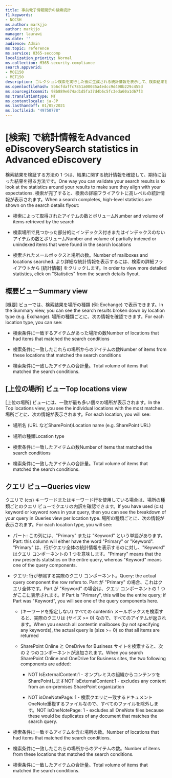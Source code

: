 ```yaml
---
title: 事前電子情報開示の検索統計
f1.keywords:
- NOCSH
ms.author: markjjo
author: markjjo
manager: laurawi
ms.date: ''
audience: Admin
ms.topic: reference
ms.service: O365-seccomp
localization_priority: Normal
ms.collection: M365-security-compliance
search.appverid:
- MOE150
- MET150
description: コレクション検索を実行した後に生成される統計情報を表示して、検索結果を検証Advanced eDiscovery。
ms.openlocfilehash: 5b6cfdaffc7851a00035a4edcc9d490b229c455d
ms.sourcegitcommit: 98b889e674ad1d5fa37d4b6c5fc3eda60a1d67f3
ms.translationtype: MT
ms.contentlocale: ja-JP
ms.lasthandoff: 01/05/2021
ms.locfileid: "49750778"
---
```

# <a name="search-statistics-in-advanced-ediscovery"></a><span data-ttu-id="c192d-103">[検索] で統計情報をAdvanced eDiscovery</span><span class="sxs-lookup"><span data-stu-id="c192d-103">Search statistics in Advanced eDiscovery</span></span>

<span data-ttu-id="c192d-104">検索結果を検証する方法の 1 つは、結果に関する統計情報を確認して、期待に沿った結果を得る方法です。</span><span class="sxs-lookup"><span data-stu-id="c192d-104">One way you can validate your search results is to look at the statistics around your results to make sure they align with your expectations.</span></span> <span data-ttu-id="c192d-105">検索が完了すると、検索の詳細フライアウトに高レベルの統計情報が表示されます。</span><span class="sxs-lookup"><span data-stu-id="c192d-105">When a search completes, high-level statistics are shown on the search details flyout:</span></span>

- <span data-ttu-id="c192d-106">検索によって取得されたアイテムの数とボリューム</span><span class="sxs-lookup"><span data-stu-id="c192d-106">Number and volume of items retrieved by the search</span></span>

- <span data-ttu-id="c192d-107">検索場所で見つかった部分的にインデックス付きまたはインデックスのないアイテムの数とボリューム</span><span class="sxs-lookup"><span data-stu-id="c192d-107">Number and volume of partially indexed or unindexed items that were found in the search locations</span></span>

- <span data-ttu-id="c192d-108">検索されたメールボックスと場所の数。</span><span class="sxs-lookup"><span data-stu-id="c192d-108">Number of mailboxes and locations searched.</span></span>
<span data-ttu-id="c192d-109">より詳細な統計情報を表示するには、検索の詳細フライアウトから [統計情報] をクリックします。</span><span class="sxs-lookup"><span data-stu-id="c192d-109">In order to view more detailed statistics, click on "Statistics" from the search details flyout.</span></span>

## <a name="summary-view"></a><span data-ttu-id="c192d-110">概要ビュー</span><span class="sxs-lookup"><span data-stu-id="c192d-110">Summary view</span></span>

<span data-ttu-id="c192d-111">[概要] ビューでは、検索結果を場所の種類 (例: Exchange) で表示できます。</span><span class="sxs-lookup"><span data-stu-id="c192d-111">In the Summary view, you can see the search results broken down by location type (e.g. Exchange).</span></span> <span data-ttu-id="c192d-112">場所の種類ごとに、次の情報を確認できます。</span><span class="sxs-lookup"><span data-stu-id="c192d-112">For each location type, you can see:</span></span>

- <span data-ttu-id="c192d-113">検索条件に一致するアイテムがあった場所の数</span><span class="sxs-lookup"><span data-stu-id="c192d-113">Number of locations that had items that matched the search conditions</span></span>

- <span data-ttu-id="c192d-114">検索条件に一致したこれらの場所からのアイテムの数</span><span class="sxs-lookup"><span data-stu-id="c192d-114">Number of items from these locations that matched the search conditions</span></span>

- <span data-ttu-id="c192d-115">検索条件に一致したアイテムの合計量。</span><span class="sxs-lookup"><span data-stu-id="c192d-115">Total volume of items that matched the search conditions.</span></span>

## <a name="top-locations-view"></a><span data-ttu-id="c192d-116">[上位の場所] ビュー</span><span class="sxs-lookup"><span data-stu-id="c192d-116">Top locations view</span></span>

<span data-ttu-id="c192d-117">[上位の場所] ビューには、一致が最も多い個々の場所が表示されます。</span><span class="sxs-lookup"><span data-stu-id="c192d-117">In the Top locations view, you see the individual locations with the most matches.</span></span> <span data-ttu-id="c192d-118">場所ごとに、次の情報が表示されます。</span><span class="sxs-lookup"><span data-stu-id="c192d-118">For each location, you will see:</span></span>

- <span data-ttu-id="c192d-119">場所名 (URL などSharePoint)</span><span class="sxs-lookup"><span data-stu-id="c192d-119">Location name (e.g. SharePoint URL)</span></span>

- <span data-ttu-id="c192d-120">場所の種類</span><span class="sxs-lookup"><span data-stu-id="c192d-120">Location type</span></span>

- <span data-ttu-id="c192d-121">検索条件に一致したアイテムの数</span><span class="sxs-lookup"><span data-stu-id="c192d-121">Number of items that matched the search conditions</span></span>

- <span data-ttu-id="c192d-122">検索条件に一致したアイテムの合計量。</span><span class="sxs-lookup"><span data-stu-id="c192d-122">Total volume of items that matched the search conditions.</span></span>

## <a name="queries-view"></a><span data-ttu-id="c192d-123">クエリ ビュー</span><span class="sxs-lookup"><span data-stu-id="c192d-123">Queries view</span></span>

<span data-ttu-id="c192d-124">クエリで (c:s) キーワードまたはキーワード行を使用している場合は、場所の種類ごとのクエリ ビューでクエリの内訳を確認できます。</span><span class="sxs-lookup"><span data-stu-id="c192d-124">If you have used (c:s) keyword or keyword rows in your query, then you can see the breakdown of your query in Queries view per location type.</span></span> <span data-ttu-id="c192d-125">場所の種類ごとに、次の情報が表示されます。</span><span class="sxs-lookup"><span data-stu-id="c192d-125">For each location type, you will see:</span></span>

- <span data-ttu-id="c192d-126">パート: この列には、"Primary" または "Keyword" という単語があります。</span><span class="sxs-lookup"><span data-stu-id="c192d-126">Part: this column will either have the word "Primary" or "Keyword".</span></span> <span data-ttu-id="c192d-127">"Primary" は、行がクエリ全体の統計情報を表示するのに対し、"Keyword" はクエリ コンポーネントの 1 つを意味します。</span><span class="sxs-lookup"><span data-stu-id="c192d-127">"Primary" means that the row presents statistics on the entire query, whereas "Keyword" means one of the query components.</span></span>

- <span data-ttu-id="c192d-128">クエリ: 行が参照する実際のクエリ コンポーネント。</span><span class="sxs-lookup"><span data-stu-id="c192d-128">Query: the actual query component the row refers to.</span></span> <span data-ttu-id="c192d-129">Part が "Primary" の場合、これはクエリ全体です。Part が "Keyword" の場合は、クエリ コンポーネントの 1 つがここに表示されます。</span><span class="sxs-lookup"><span data-stu-id="c192d-129">If Part is "Primary", this will be the entire query; if Part was "Keyword", you will see one of the query components here.</span></span>
  
  - <span data-ttu-id="c192d-130">(キーワードを指定しない) すべての contentin メールボックスを検索すると、実際のクエリは (サイズ >= 0) なので、すべてのアイテムが返されます。</span><span class="sxs-lookup"><span data-stu-id="c192d-130">When you search all contentin mailboxes (by not specifying any keywords), the actual query is (size >= 0) so that all items are returned</span></span>
  
  - <span data-ttu-id="c192d-131">SharePoint Online と OneDrive for Business サイトを検索すると、次の 2 つのコンポーネントが追加されます。</span><span class="sxs-lookup"><span data-stu-id="c192d-131">When you search SharePoint Online and OneDrive for Business sites, the two following components are added:</span></span>
    
    - <span data-ttu-id="c192d-132">NOT IsExternalContent:1 - オンプレミスの組織からコンテンツをSharePointします</span><span class="sxs-lookup"><span data-stu-id="c192d-132">NOT IsExternalContent:1 - excludes any content from an on-premises SharePoint organization</span></span>
    
    - <span data-ttu-id="c192d-133">NOT isOneNotePage: 1 - 検索クエリに一致するドキュメントOneNote重複するファイルなので、すべてのファイルを除外します。</span><span class="sxs-lookup"><span data-stu-id="c192d-133">NOT isOneNotePage: 1 - excludes all OneNote files because these would be duplicates of any document that matches the search query.</span></span>

- <span data-ttu-id="c192d-134">検索条件に一致するアイテムを含む場所の数。</span><span class="sxs-lookup"><span data-stu-id="c192d-134">Number of locations that had items that matched the search conditions.</span></span>

- <span data-ttu-id="c192d-135">検索条件に一致したこれらの場所からのアイテムの数。</span><span class="sxs-lookup"><span data-stu-id="c192d-135">Number of items from these locations that matched the search conditions.</span></span>

- <span data-ttu-id="c192d-136">検索条件に一致したアイテムの合計量。</span><span class="sxs-lookup"><span data-stu-id="c192d-136">Total volume of items that matched the search conditions.</span></span>
